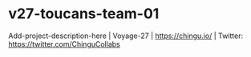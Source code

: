 # v27-toucans-team-01
Add-project-description-here | Voyage-27 | https://chingu.io/ | Twitter: https://twitter.com/ChinguCollabs
